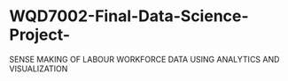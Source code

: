 # WQD7002-Final-Data-Science-Project-
SENSE MAKING OF LABOUR WORKFORCE DATA USING ANALYTICS AND VISUALIZATION
